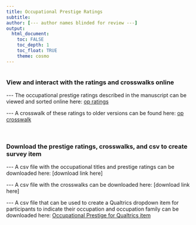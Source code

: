 ```yaml
---
title: Occupational Prestige Ratings
subtitle: 
author: [--- author names blinded for review ---]
output: 
  html_document:
    toc: FALSE
    toc_depth: 1
    toc_float: TRUE
    theme: cosmo
---
```


```{r load_packages, message=FALSE, warning=FALSE, include=FALSE} 

```

### View and interact with the ratings and crosswalks online

--- The occupational prestige ratings described in the manuscript can be viewed and sorted online here:
[op ratings](https://occupational-prestige.github.io/opratings/opratings.html)

--- A crosswalk of these ratings to older versions can be found here:
[op crosswalk](https://occupational-prestige.github.io/opratings/opcrosswalk.html)

<br>

### Download the prestige ratings, crosswalks, and csv to create survey item

--- A csv file with the occupational titles and prestige ratings can be downloaded here: [download link here]

--- A csv file with the crosswalks can be downloaded here: [download link here]

--- A csv file that can be used to create a Qualtrics dropdown item for participants to indicate their occupation and occupation family can be downloaded here: [Occupational Prestige for Qualtrics item](https://osf.io/download/uqmpn/)



